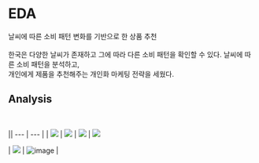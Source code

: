 # EDA
날씨에 따른 소비 패턴 변화를 기반으로 한 상품 추천
<br/><br/>
한국은 다양한 날씨가 존재하고 그에 따라 다른 소비 패턴을 확인할 수 있다. 날씨에 따른 소비 패턴을 분석하고, <br/>개인에게 제품을 추천해주는 개인화 마케팅 전략을 세웠다.
<br/>

## Analysis
<br/>

||
--- | --- |
| <img src="https://user-images.githubusercontent.com/80519614/219804708-771f7a50-8872-4669-8288-73ad667c8d37.png"> | <img src="https://user-images.githubusercontent.com/80519614/219804708-771f7a50-8872-4669-8288-73ad667c8d37.png">
| <img src="https://user-images.githubusercontent.com/80519614/219804708-771f7a50-8872-4669-8288-73ad667c8d37.png"> | <img src="https://user-images.githubusercontent.com/80519614/219804708-771f7a50-8872-4669-8288-73ad667c8d37.png">

|  <img src="https://user-images.githubusercontent.com/80519614/219804708-771f7a50-8872-4669-8288-73ad667c8d37.png"> | ![image](https://user-images.githubusercontent.com/80519614/219805397-e379eebf-8db0-4508-b293-1533d4ad4941.png) |

